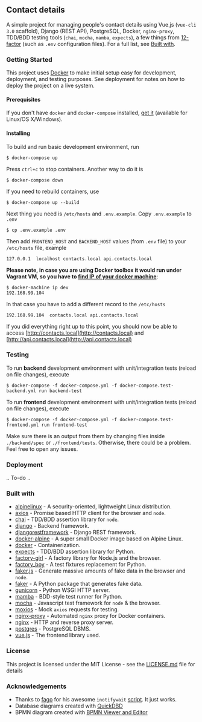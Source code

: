 ## Contact details

A simple project for managing people's contact details using Vue.js (`vue-cli 3.0` scaffold), Django (REST API), PostgreSQL, Docker, `nginx-proxy`, TDD/BDD testing tools (`chai`, `mocha`, `mamba`, `expects`), a few things from [12-factor](https://12factor.net/) (such as `.env` configuration files). For a full list, see [Built with](#built-with).

### Getting Started

This project uses [Docker](https://www.docker.com/) to make initial setup easy for development, deployment, and testing purposes. See deployment for notes on how to deploy the project on a live system.

#### Prerequisites

If you don't have `docker` and `docker-compose` installed, [get it](https://store.docker.com/search?type=edition&offering=community) (available for Linux/OS X/Windows).


#### Installing

To build and run basic development environment, run

```
$ docker-compose up
```

Press `ctrl+c` to stop containers. Another way to do it is

```
$ docker-compose down
```

If you need to rebuild containers, use

```
$ docker-compose up --build
```

Next thing you need is `/etc/hosts` and `.env.example`. Copy `.env.example` to `.env`

```
$ cp .env.example .env
```

Then add `FRONTEND_HOST` and `BACKEND_HOST` values (from `.env` file) to your `/etc/hosts` file, example

```
127.0.0.1  localhost contacts.local api.contacts.local
```

**Please note, in case you are using Docker toolbox it would run under Vagrant VM, so you have to [find IP of your docker machine](https://docs.docker.com/machine/reference/ip/)**:

```
$ docker-machine ip dev
192.168.99.104
```

In that case you have to add a different record to the `/etc/hosts`

```
192.168.99.104  contacts.local api.contacts.local
```

If you did everything right up to this point, you should now be able to access [http://contacts.local](http://contacts.local) and [http://api.contacts.local](http://api.contacts.local)

### Testing

To run **backend** development environment with unit/integration tests (reload on file changes), execute

```
$ docker-compose -f docker-compose.yml -f docker-compose.test-backend.yml run backend-test
```

To run **frontend** development environment with unit/integration tests (reload on file changes), execute

```
$ docker-compose -f docker-compose.yml -f docker-compose.test-frontend.yml run frontend-test
```

Make sure there is an output from them by changing files inside `./backend/spec` or `./frontend/tests`. Otherwise, there could be a problem. Feel free to open any issues.


### Deployment

.. To-do ..

### Built with

* [alpinelinux](https://github.com/alpinelinux) - A security-oriented, lightweight Linux distribution.
* [axios](https://github.com/axios/axios) - Promise based HTTP client for the browser and `node`.
* [chai](https://github.com/chaijs/chai) - TDD/BDD assertion library for `node`.
* [django](https://www.djangoproject.com) - Backend framework.
* [djangorestframework](https://github.com/encode/django-rest-framework) - Django REST framework.
* [docker-alpine](https://github.com/gliderlabs/docker-alpine) - A super small Docker image based on Alpine Linux.
* [docker](https://www.docker.com) - Containerization.
* [expects](https://github.com/jaimegildesagredo/expects) - TDD/BDD assertion library for Python.
* [factory-girl](https://github.com/aexmachina/factory-girl) - A factory library for Node.js and the browser.
* [factory_boy](https://github.com/FactoryBoy/factory_boy) - A test fixtures replacement for Python.
* [faker.js](https://github.com/Marak/Faker.js) - Generate massive amounts of fake data in the browser and `node`.
* [faker](https://github.com/joke2k/faker/) - A Python package that generates fake data.
* [gunicorn](https://github.com/benoitc/gunicorn) - Python WSGI HTTP server.
* [mamba](https://github.com/nestorsalceda/mamba) - BDD-style test runner for Python.
* [mocha](https://github.com/mochajs/mocha) - Javascript test framework for `node` & the browser.
* [moxios](https://github.com/axios/moxios) - Mock `axios` requests for testing.
* [nginx-proxy](https://github.com/jwilder/nginx-proxy) - Automated `nginx` proxy for Docker containers.
* [nginx](https://github.com/nginx/nginx) - HTTP and reverse proxy server.
* [postgres](https://github.com/postgres/postgres) - PostgreSQL DBMS.
* [vue.js](https://vuejs.org) - The frontend library used.

### License

This project is licensed under the MIT License - see the [LICENSE.md](LICENSE.md) file for details

### Acknowledgements

* Thanks to [fago](https://github.com/fago) for his awesome `inotifywait` [script](https://gist.github.com/fago/9608238). It just works.
* Database diagrams created with [QuickDBD](https://www.quickdatabasediagrams.com)
* BPMN diagram created with [BPMN Viewer and Editor](https://bpmn.io/)

